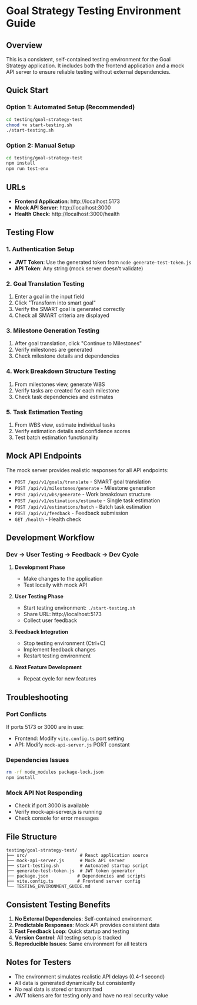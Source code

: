 # Goal Strategy Testing Environment Guide

## Overview
This is a consistent, self-contained testing environment for the Goal Strategy application. It includes both the frontend application and a mock API server to ensure reliable testing without external dependencies.

## Quick Start

### Option 1: Automated Setup (Recommended)
```bash
cd testing/goal-strategy-test
chmod +x start-testing.sh
./start-testing.sh
```

### Option 2: Manual Setup
```bash
cd testing/goal-strategy-test
npm install
npm run test-env
```

## URLs
- **Frontend Application**: http://localhost:5173
- **Mock API Server**: http://localhost:3000
- **Health Check**: http://localhost:3000/health

## Testing Flow

### 1. Authentication Setup
- **JWT Token**: Use the generated token from `node generate-test-token.js`
- **API Token**: Any string (mock server doesn't validate)

### 2. Goal Translation Testing
1. Enter a goal in the input field
2. Click "Transform into smart goal"
3. Verify the SMART goal is generated correctly
4. Check all SMART criteria are displayed

### 3. Milestone Generation Testing
1. After goal translation, click "Continue to Milestones"
2. Verify milestones are generated
3. Check milestone details and dependencies

### 4. Work Breakdown Structure Testing
1. From milestones view, generate WBS
2. Verify tasks are created for each milestone
3. Check task dependencies and estimates

### 5. Task Estimation Testing
1. From WBS view, estimate individual tasks
2. Verify estimation details and confidence scores
3. Test batch estimation functionality

## Mock API Endpoints

The mock server provides realistic responses for all API endpoints:

- `POST /api/v1/goals/translate` - SMART goal translation
- `POST /api/v1/milestones/generate` - Milestone generation
- `POST /api/v1/wbs/generate` - Work breakdown structure
- `POST /api/v1/estimations/estimate` - Single task estimation
- `POST /api/v1/estimations/batch` - Batch task estimation
- `POST /api/v1/feedback` - Feedback submission
- `GET /health` - Health check

## Development Workflow

### Dev → User Testing → Feedback → Dev Cycle

1. **Development Phase**
   - Make changes to the application
   - Test locally with mock API

2. **User Testing Phase**
   - Start testing environment: `./start-testing.sh`
   - Share URL: http://localhost:5173
   - Collect user feedback

3. **Feedback Integration**
   - Stop testing environment (Ctrl+C)
   - Implement feedback changes
   - Restart testing environment

4. **Next Feature Development**
   - Repeat cycle for new features

## Troubleshooting

### Port Conflicts
If ports 5173 or 3000 are in use:
- Frontend: Modify `vite.config.ts` port setting
- API: Modify `mock-api-server.js` PORT constant

### Dependencies Issues
```bash
rm -rf node_modules package-lock.json
npm install
```

### Mock API Not Responding
- Check if port 3000 is available
- Verify mock-api-server.js is running
- Check console for error messages

## File Structure
```
testing/goal-strategy-test/
├── src/                    # React application source
├── mock-api-server.js      # Mock API server
├── start-testing.sh        # Automated startup script
├── generate-test-token.js  # JWT token generator
├── package.json           # Dependencies and scripts
├── vite.config.ts         # Frontend server config
└── TESTING_ENVIRONMENT_GUIDE.md
```

## Consistent Testing Benefits

1. **No External Dependencies**: Self-contained environment
2. **Predictable Responses**: Mock API provides consistent data
3. **Fast Feedback Loop**: Quick startup and testing
4. **Version Control**: All testing setup is tracked
5. **Reproducible Issues**: Same environment for all testers

## Notes for Testers

- The environment simulates realistic API delays (0.4-1 second)
- All data is generated dynamically but consistently
- No real data is stored or transmitted
- JWT tokens are for testing only and have no real security value